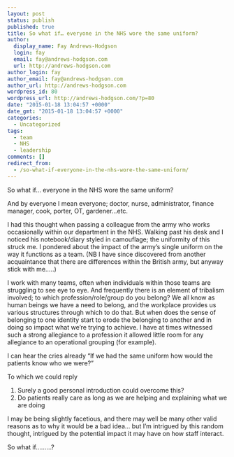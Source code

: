 ```yaml
---
layout: post
status: publish
published: true
title: So what if… everyone in the NHS wore the same uniform?
author:
  display_name: Fay Andrews-Hodgson
  login: fay
  email: fay@andrews-hodgson.com
  url: http://andrews-hodgson.com
author_login: fay
author_email: fay@andrews-hodgson.com
author_url: http://andrews-hodgson.com
wordpress_id: 80
wordpress_url: http://andrews-hodgson.com/?p=80
date: "2015-01-18 13:04:57 +0000"
date_gmt: "2015-01-18 13:04:57 +0000"
categories:
  - Uncategorized
tags:
  - team
  - NHS
  - leadership
comments: []
redirect_from:
  - /so-what-if-everyone-in-the-nhs-wore-the-same-uniform/
---
```


<p>So what if… everyone in the NHS wore the same uniform?</p>
<p>And by everyone I mean everyone; doctor, nurse, administrator, finance manager, cook, porter, OT, gardener…etc.</p>
<p>I had this thought when passing a colleague from the army who works occasionally within our department in the NHS.  Walking past his desk and I noticed his notebook/diary styled in camouflage; the uniformity of this struck me.  I pondered about the impact of the army’s single uniform on the way it functions as a team.  (NB I have since discovered from another acquaintance that there are differences within the British army, but anyway stick with me…..)</p>
<p><!--more--></p>
<p>I work with many teams, often when individuals within those teams are struggling to see eye to eye.  And frequently there is an element of tribalism involved; to which profession/role/group do you belong?  We all know as human beings we have a need to belong, and the workplace provides us various structures through which to do that.  But when does the sense of belonging to one identity start to erode the belonging to another and in doing so impact what we’re trying to achieve.  I have at times witnessed such a strong allegiance to a profession it allowed little room for any allegiance to an operational grouping (for example).</p>
<p>I can hear the cries already “If we had the same uniform how would the patients know who we were?&rdquo;</p>
<p>To which we could reply</p>
<ol>
<li>Surely a good personal introduction could overcome this?</li>
<li>Do patients really care as long as we are helping and explaining what we are doing</li>
</ol>
<p>I may be being slightly facetious, and there may well be many other valid reasons as to why it would be a bad idea… but I’m intrigued by this random thought, intrigued by the potential impact it may have on how staff interact.</p>
<p>So what if………?</p>
